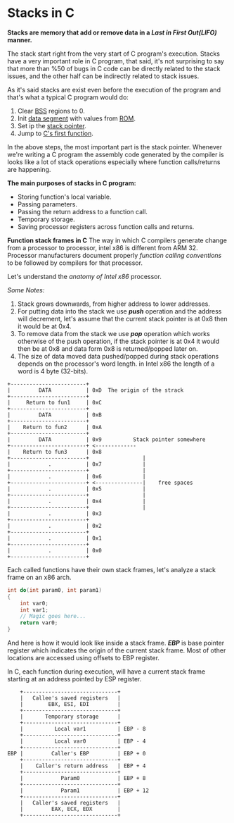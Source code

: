 # Stacks in C

**Stacks are memory that add or remove data in a *Last in First Out(LIFO)* manner.**


The stack start right from the very start of C program's execution.
Stacks have a very important role in C program, that said, it's not surprising to say that more than %50 of bugs in C code
can be directly related to the stack issues, and the other half can be indirectly related to stack issues.

As it's said stacks are exist even before the execution of the program and that's what a typical C program would do:
1. Clear [BSS](https://en.wikipedia.org/wiki/.bss) regions to 0.
2. Init [data segment](https://en.wikipedia.org/wiki/Data_segment) with values from [ROM](https://en.wikipedia.org/wiki/Read-only_memory).
3. Set ip the [stack pointer](https://www.techtarget.com/whatis/definition/stack-pointer).
4. Jump to [C's first function](https://en.cppreference.com/w/c/language/main_function).

In the above steps, the most important part is the stack pointer. Whenever we're writing a C program the assembly code
generated by the compiler is looks like a lot of stack operations especially where function calls/returns are happening.

**The main purposes of stacks in C program:**
* Storing function's local variable.
* Passing parameters.
* Passing the return address to a function call.
* Temporary storage.
* Saving processor registers across function calls and returns.

**Function stack frames in C**
The way in which C compilers generate change from a processor to processor, intel x86 is different from ARM 32.
Processor manufacturers document properly *function calling conventions* to be followed by compilers for that processor.

Let's understand the *anatomy of Intel x86* processor.

*Some Notes:*
1. Stack grows downwards, from higher address to lower addresses.
2. For putting data into the stack we use ***push*** operation and the address will decrement, 
let's assume that the current stack pointer is at 0x8 then it would be at 0x4.
3. To remove data from the stack we use ***pop*** operation which works otherwise of the push operation,
if the stack pointer is at 0x4 it would then be at 0x8 and data form 0x8 is returned/popped later on.
4. The size of data moved data pushed/popped during stack operations depends on the processor's word length. in Intel x86
the length of a word is 4 byte (32-bits).
```
+------------------------+
|         DATA           | 0xD  The origin of the strack
+------------------------+
|     Return to fun1     | 0xC
+------------------------+
|         DATA           | 0xB
+------------------------+
|    Return to fun2      | 0xA
+------------------------+
|         DATA           | 0x9          Stack pointer somewhere
+------------------------+ <-------------
|    Return to fun3      | 0x8
+------------------------+                 |
|            .           | 0x7             |
+------------------------+                 |
|            .           | 0x6             |
+------------------------+ <---------------|    free spaces
|            .           | 0x5             |
+------------------------+                 |
|            .           | 0x4             |
+------------------------+                 |
|            .           | 0x3
+------------------------+
|            .           | 0x2
+------------------------+
|            .           | 0x1
+------------------------+
|            .           | 0x0
+------------------------+
```

Each called functions have their own stack frames, let's analyze a stack frame on an x86 arch.

```c
int do(int param0, int param1)
{
	int var0;
	int var1;
	// Magic goes here...
	return var0;
}
```
And here is how it would look like inside a stack frame.
***EBP*** is base pointer register which indicates the origin of the current stack frame. Most of other locations
are accessed using offsets to EBP register.

In C, each function during execution, will have a current stack frame starting at an address pointed by ESP register.

```
    +------------------------------+
    |   Callee's saved registers   |
    |        EBX, ESI, EDI         |
    +------------------------------+
    |       Temporary storage      |
    +------------------------------+
    |          Local var1          | EBP - 8
    +------------------------------+
    |          Local var0          | EBP - 4
    +------------------------------+
EBP |         Caller's EBP         | EBP + 0
    +------------------------------+
    |    Caller's return address   | EBP + 4
    +------------------------------+
    |            Param0            | EBP + 8
    +------------------------------+
    |            Param1            | EBP + 12
    +------------------------------+
    |   Caller's saved registers   |
    |         EAX, ECX, EDX        |
    +------------------------------+
```